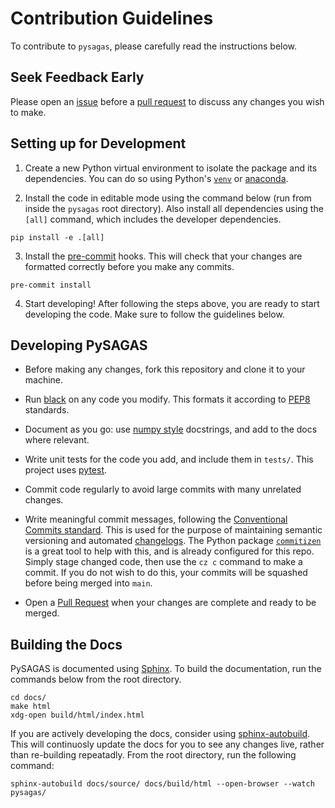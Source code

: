 # Contribution Guidelines

To contribute to `pysagas`, please carefully read the instructions below.

## Seek Feedback Early
Please open an [issue](https://github.com/kieran-mackle/pysagas/issues) before a 
[pull request](https://github.com/kieran-mackle/pysagas/pulls) to discuss any 
changes you wish to make.


## Setting up for Development

1. Create a new Python virtual environment to isolate the package and its
dependencies. You can do so using Python's
[`venv`](https://docs.python.org/3/library/venv.html) or
[anaconda](https://www.anaconda.com/).

2. Install the code in editable mode using the command below (run from
inside the `pysagas` root directory). Also install all dependencies 
using the `[all]` command, which includes the developer dependencies.

```
pip install -e .[all]
```

3. Install the [pre-commit](https://pre-commit.com/) hooks. This will check
that your changes are formatted correctly before you make any commits.

```
pre-commit install
```

4. Start developing! After following the steps above, you are ready
to start developing the code. Make sure to follow the guidelines 
below.


## Developing PySAGAS

- Before making any changes, fork this repository and clone it to your machine.

- Run [black](https://black.readthedocs.io/en/stable/index.html) on any
code you modify. This formats it according to 
[PEP8](https://peps.python.org/pep-0008/) standards.

- Document as you go: use 
[numpy style](https://numpydoc.readthedocs.io/en/latest/format.html) 
docstrings, and add to the docs where relevant.

- Write unit tests for the code you add, and include them in `tests/`. 
This project uses [pytest](https://docs.pytest.org/en/7.2.x/).

- Commit code regularly to avoid large commits with many unrelated changes.

- Write meaningful commit messages, following the 
[Conventional Commits standard](https://www.conventionalcommits.org/en/v1.0.0/).
This is used for the purpose of maintaining semantic versioning and automated 
[changelogs](../changelog).
The Python package [`commitizen`](https://commitizen-tools.github.io/commitizen/)
is a great tool to help with this, and is already configured for this
repo. Simply stage changed code, then use the `cz c` command to make a 
commit. If you do not wish to do this, your commits will be squashed before being
merged into `main`.

- Open a [Pull Request](https://github.com/kieran-mackle/pysagas/pulls) 
when your changes are complete and ready to be merged.


## Building the Docs
PySAGAS is documented using [Sphinx](https://www.sphinx-doc.org/en/master/). To build 
the documentation, run the commands below from the root directory.

```
cd docs/
make html
xdg-open build/html/index.html
```

If you are actively developing the docs, consider using
[sphinx-autobuild](https://pypi.org/project/sphinx-autobuild/).
This will continuosly update the docs for you to see any changes live, rather than 
re-building repeatadly. From the root directory, run the following command:

```
sphinx-autobuild docs/source/ docs/build/html --open-browser --watch pysagas/
```
